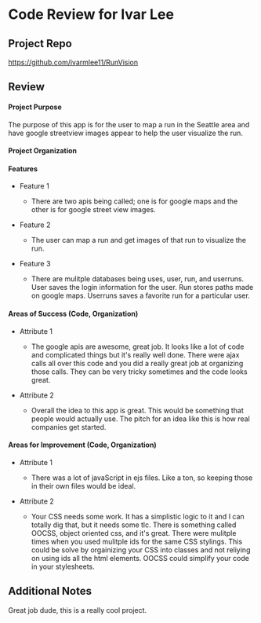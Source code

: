 # Code Review for Ivar Lee

## Project Repo

https://github.com/ivarmlee11/RunVision

## Review

#### Project Purpose

The purpose of this app is for the user to map a run in the Seattle area and have google streetview images appear to help the user visualize the run. 

#### Project Organization

#### Features

* Feature 1
  * There are two apis being called; one is for google maps and the other is for google street view images.

* Feature 2
  * The user can map a run and get images of that run to visualize the run.

* Feature 3
  * There are mulitple databases being uses, user, run, and userruns. User saves the login information for the user. Run stores paths made on google maps. Userruns saves a favorite run for a particular user. 

#### Areas of Success (Code, Organization)

* Attribute 1
  * The google apis are awesome, great job. It looks like a lot of code and complicated things but it's really well done. There were ajax calls all over this code and you did a really great job at organizing those calls. They can be very tricky sometimes and the code looks great.

* Attribute 2
  * Overall the idea to this app is great. This would be something that people would actually use. The pitch for an idea like this is how real companies get started.

#### Areas for Improvement (Code, Organization)

* Attribute 1
  * There was a lot of javaScript in ejs files. Like a ton, so keeping those in their own files would be ideal. 

* Attribute 2
  * Your CSS needs some work. It has a simplistic logic to it and I can totally dig that, but it needs some tlc. There is something called OOCSS, object oriented css, and it's great. There were mulitple times when you used mulitple ids for the same CSS stylings. This could be solve by orgainizing your CSS into classes and not reliying on using ids all the html elements. OOCSS could simplify your code in your stylesheets.

## Additional Notes

Great job dude, this is a really cool project.
